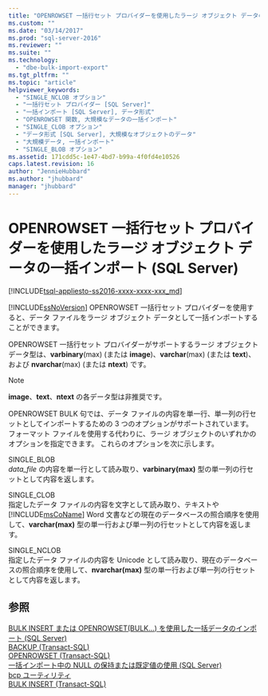 ```yaml
---
title: "OPENROWSET 一括行セット プロバイダーを使用したラージ オブジェクト データの一括インポート (SQL Server) | Microsoft Docs"
ms.custom: ""
ms.date: "03/14/2017"
ms.prod: "sql-server-2016"
ms.reviewer: ""
ms.suite: ""
ms.technology: 
  - "dbe-bulk-import-export"
ms.tgt_pltfrm: ""
ms.topic: "article"
helpviewer_keywords: 
  - "SINGLE_NCLOB オプション"
  - "一括行セット プロバイダー [SQL Server]"
  - "一括インポート [SQL Server], データ形式"
  - "OPENROWSET 関数, 大規模なデータの一括インポート"
  - "SINGLE_CLOB オプション"
  - "データ形式 [SQL Server], 大規模なオブジェクトのデータ"
  - "大規模データ, 一括インポート"
  - "SINGLE_BLOB オプション"
ms.assetid: 171cdd5c-1e47-4bd7-b99a-4f0fd4e10526
caps.latest.revision: 16
author: "JennieHubbard"
ms.author: "jhubbard"
manager: "jhubbard"
---
```

# OPENROWSET 一括行セット プロバイダーを使用したラージ オブジェクト データの一括インポート (SQL Server)
[!INCLUDE[tsql-appliesto-ss2016-xxxx-xxxx-xxx_md](../../includes/tsql-appliesto-ss2016-xxxx-xxxx-xxx-md.md)]

  [!INCLUDE[ssNoVersion](../../includes/ssnoversion-md.md)] OPENROWSET 一括行セット プロバイダーを使用すると、データ ファイルをラージ オブジェクト データとして一括インポートすることができます。  
  
 OPENROWSET 一括行セット プロバイダーがサポートするラージ オブジェクト データ型は、**varbinary**(max) (または **image**)、**varchar**(max) (または **text**)、および **nvarchar**(max) (または **ntext**) です。  
  
> [!NOTE]  
>  **image**、**text**、**ntext** の各データ型は非推奨です。  
  
 OPENROWSET BULK 句では、データ ファイルの内容を単一行、単一列の行セットとしてインポートするための 3 つのオプションがサポートされています。 フォーマット ファイルを使用する代わりに、ラージ オブジェクトのいずれかのオプションを指定できます。 これらのオプションを次に示します。  
  
 SINGLE_BLOB  
 *data_file* の内容を単一行として読み取り、**varbinary(max)** 型の単一列の行セットとして内容を返します。  
  
 SINGLE_CLOB  
 指定したデータ ファイルの内容を文字として読み取り、テキストや [!INCLUDE[msCoName](../../includes/msconame-md.md)] Word 文書などの現在のデータベースの照合順序を使用して、**varchar(max)** 型の単一行および単一列の行セットとして内容を返します。  
  
 SINGLE_NCLOB  
 指定したデータ ファイルの内容を Unicode として読み取り、現在のデータベースの照合順序を使用して、**nvarchar(max)** 型の単一行および単一列の行セットとして内容を返します。  
  
## 参照  
 [BULK INSERT または OPENROWSET&#40;BULK...&#41; を使用した一括データのインポート &#40;SQL Server&#41;](../../relational-databases/import-export/import-bulk-data-by-using-bulk-insert-or-openrowset-bulk-sql-server.md)   
 [BACKUP &#40;Transact-SQL&#41;](../../t-sql/statements/backup-transact-sql.md)   
 [OPENROWSET &#40;Transact-SQL&#41;](../../t-sql/functions/openrowset-transact-sql.md)   
 [一括インポート中の NULL の保持または既定値の使用 &#40;SQL Server&#41;](../../relational-databases/import-export/keep-nulls-or-use-default-values-during-bulk-import-sql-server.md)   
 [bcp ユーティリティ](../../tools/bcp-utility.md)   
 [BULK INSERT &#40;Transact-SQL&#41;](../../t-sql/statements/bulk-insert-transact-sql.md)  
  
  